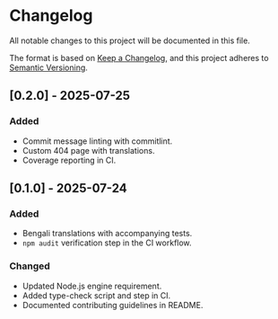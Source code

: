 # Changelog

All notable changes to this project will be documented in this file.

The format is based on [Keep a Changelog](https://keepachangelog.com/en/1.0.0/),
and this project adheres to [Semantic Versioning](https://semver.org/spec/v2.0.0.html).

## [0.2.0] - 2025-07-25

### Added

- Commit message linting with commitlint.
- Custom 404 page with translations.
- Coverage reporting in CI.

## [0.1.0] - 2025-07-24

### Added

- Bengali translations with accompanying tests.
- `npm audit` verification step in the CI workflow.

### Changed

- Updated Node.js engine requirement.
- Added type-check script and step in CI.
- Documented contributing guidelines in README.
